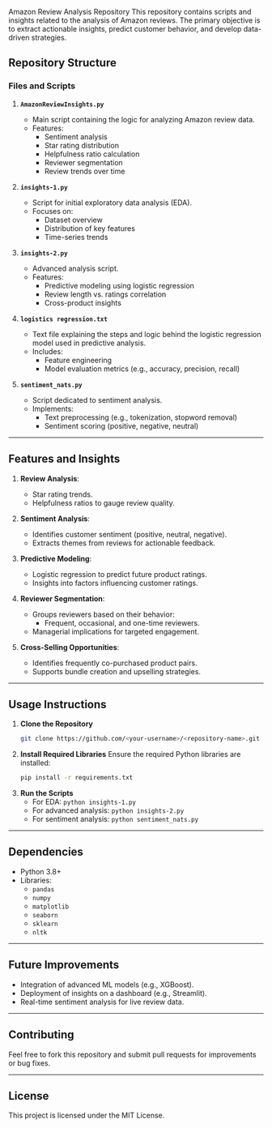  Amazon Review Analysis Repository
This repository contains scripts and insights related to the analysis of Amazon reviews. The primary objective is to extract actionable insights, predict customer behavior, and develop data-driven strategies.

## Repository Structure

### **Files and Scripts**
1. **`AmazonReviewInsights.py`**
   - Main script containing the logic for analyzing Amazon review data.
   - Features:
     - Sentiment analysis
     - Star rating distribution
     - Helpfulness ratio calculation
     - Reviewer segmentation
     - Review trends over time

2. **`insights-1.py`**
   - Script for initial exploratory data analysis (EDA).
   - Focuses on:
     - Dataset overview
     - Distribution of key features
     - Time-series trends

3. **`insights-2.py`**
   - Advanced analysis script.
   - Features:
     - Predictive modeling using logistic regression
     - Review length vs. ratings correlation
     - Cross-product insights

4. **`logistics regression.txt`**
   - Text file explaining the steps and logic behind the logistic regression model used in predictive analysis.
   - Includes:
     - Feature engineering
     - Model evaluation metrics (e.g., accuracy, precision, recall)

5. **`sentiment_nats.py`**
   - Script dedicated to sentiment analysis.
   - Implements:
     - Text preprocessing (e.g., tokenization, stopword removal)
     - Sentiment scoring (positive, negative, neutral)

---

## Features and Insights

1. **Review Analysis**:
   - Star rating trends.
   - Helpfulness ratios to gauge review quality.

2. **Sentiment Analysis**:
   - Identifies customer sentiment (positive, neutral, negative).
   - Extracts themes from reviews for actionable feedback.

3. **Predictive Modeling**:
   - Logistic regression to predict future product ratings.
   - Insights into factors influencing customer ratings.

4. **Reviewer Segmentation**:
   - Groups reviewers based on their behavior:
     - Frequent, occasional, and one-time reviewers.
   - Managerial implications for targeted engagement.

5. **Cross-Selling Opportunities**:
   - Identifies frequently co-purchased product pairs.
   - Supports bundle creation and upselling strategies.

---

## Usage Instructions

1. **Clone the Repository**
   ```bash
   git clone https://github.com/<your-username>/<repository-name>.git
   ```
2. **Install Required Libraries**
   Ensure the required Python libraries are installed:
   ```bash
   pip install -r requirements.txt
   ```
3. **Run the Scripts**
   - For EDA: `python insights-1.py`
   - For advanced analysis: `python insights-2.py`
   - For sentiment analysis: `python sentiment_nats.py`

---

## Dependencies

- Python 3.8+
- Libraries:
  - `pandas`
  - `numpy`
  - `matplotlib`
  - `seaborn`
  - `sklearn`
  - `nltk`

---

## Future Improvements

- Integration of advanced ML models (e.g., XGBoost).
- Deployment of insights on a dashboard (e.g., Streamlit).
- Real-time sentiment analysis for live review data.

---

## Contributing

Feel free to fork this repository and submit pull requests for improvements or bug fixes.

---

## License

This project is licensed under the MIT License.
